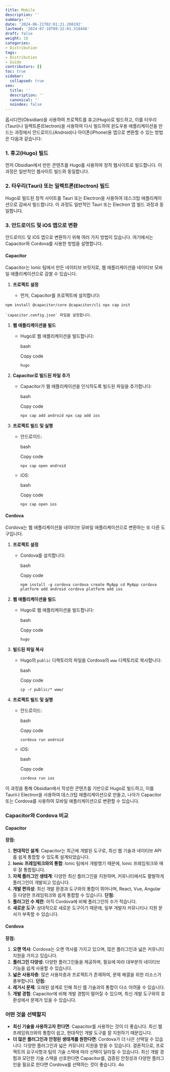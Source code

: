 ```yaml
---
title: Mobile
description: ''
summary: ''
date: '2024-06-21T02:01:21.200192'
lastmod: '2024-07-18T09:32:01.318448'
draft: false
weight: 10
categories:
- Distribution
tags:
- Distribution
- Guide
contributors: []
toc: true
sidebar:
  collapsed: true
seo:
  title: ''
  description: ''
  canonical: ''
  noindex: false
---
```

옵시디언(Obsidian)을 사용하여 프로젝트를 휴고(Hugo)로 빌드하고, 이를 타우리(Tauri)나 일렉트론(Electron)을 사용하여 다시 빌드하여 윈도우용 애플리케이션을 만드는 과정에서 안드로이드(Android)나 아이폰(iPhone)용 앱으로 변환할 수 있는 방법은 다음과 같습니다:
### 1. 휴고(Hugo) 빌드
먼저 Obsidian에서 만든 콘텐츠를 Hugo를 사용하여 정적 웹사이트로 빌드합니다. 이 과정은 일반적인 웹사이트 빌드와 동일합니다.
### 2. 타우리(Tauri) 또는 일렉트론(Electron) 빌드
Hugo로 빌드된 정적 사이트를 Tauri 또는 Electron을 사용하여 데스크탑 애플리케이션으로 감싸서 빌드합니다. 이 과정도 일반적인 Tauri 또는 Electron 앱 빌드 과정과 동일합니다.
### 3. 안드로이드 및 iOS 앱으로 변환
안드로이드 및 iOS 앱으로 변환하기 위해 여러 가지 방법이 있습니다. 여기에서는 Capacitor와 Cordova를 사용한 방법을 설명합니다.
#### Capacitor
Capacitor는 Ionic 팀에서 만든 네이티브 브릿지로, 웹 애플리케이션을 네이티브 모바일 애플리케이션으로 감쌀 수 있습니다.
1. **프로젝트 설정**
    
    - 먼저, Capacitor를 프로젝트에 설치합니다:

```sh
npm install @capacitor/core @capacitor/cli npx cap init
```
        
	`capacitor.config.json` 파일을 설정합니다.
1. **웹 애플리케이션을 빌드**
    
    - Hugo로 웹 애플리케이션을 빌드합니다:
        
        bash
        
        Copy code
        
        `hugo`
        
3. **Capacitor로 빌드된 파일 추가**
    
    - Capacitor가 웹 애플리케이션을 인식하도록 빌드된 파일을 추가합니다:
        
        bash
        
        Copy code
        
        `npx cap add android npx cap add ios`
        
4. **프로젝트 빌드 및 실행**
    
    - 안드로이드:
        
        bash
        
        Copy code
        
        `npx cap open android`
        
    - iOS:
        
        bash
        
        Copy code
        
        `npx cap open ios`
        
#### Cordova
Cordova는 웹 애플리케이션을 네이티브 모바일 애플리케이션으로 변환하는 또 다른 도구입니다.
1. **프로젝트 설정**
    
    - Cordova를 설치합니다:
        
        bash
        
        Copy code
        
        `npm install -g cordova cordova create MyApp cd MyApp cordova platform add android cordova platform add ios`
        
2. **웹 애플리케이션을 빌드**
    
    - Hugo로 웹 애플리케이션을 빌드합니다:
        
        bash
        
        Copy code
        
        `hugo`
        
3. **빌드된 파일 복사**
    
    - Hugo의 `public` 디렉토리의 파일을 Cordova의 `www` 디렉토리로 복사합니다:
        
        bash
        
        Copy code
        
        `cp -r public/* www/`
        
4. **프로젝트 빌드 및 실행**
    
    - 안드로이드:
        
        bash
        
        Copy code
        
        `cordova run android`
        
    - iOS:
        
        bash
        
        Copy code
        
        `cordova run ios`
        
이 과정을 통해 Obsidian에서 작성한 콘텐츠를 기반으로 Hugo로 빌드하고, 이를 Tauri나 Electron을 사용하여 데스크탑 애플리케이션으로 만들고, 나아가 Capacitor 또는 Cordova를 사용하여 모바일 애플리케이션으로 변환할 수 있습니다.
### Capacitor와 Cordova 비교
#### Capacitor
**장점:**
1. **현대적인 설계**: Capacitor는 최근에 개발된 도구로, 최신 웹 기술과 네이티브 API를 쉽게 통합할 수 있도록 설계되었습니다.
2. **Ionic 프레임워크와의 통합**: Ionic 팀에서 개발했기 때문에, Ionic 프레임워크와 매우 잘 통합됩니다.
3. **자체 플러그인 생태계**: 다양한 최신 플러그인을 지원하며, 커뮤니티에서도 활발하게 플러그인이 개발되고 있습니다.
4. **개발 편의성**: 최신 개발 환경과 도구와의 통합이 뛰어나며, React, Vue, Angular 등 다양한 프레임워크와 쉽게 통합할 수 있습니다.
**단점:**
1. **플러그인 수 제한**: 아직 Cordova에 비해 플러그인의 수가 적습니다.
2. **새로운 도구**: 상대적으로 새로운 도구이기 때문에, 일부 개발자 커뮤니티나 지원 문서가 부족할 수 있습니다.
#### Cordova
**장점:**
1. **오랜 역사**: Cordova는 오랜 역사를 가지고 있으며, 많은 플러그인과 넓은 커뮤니티 지원을 가지고 있습니다.
2. **플러그인 다양성**: 다양한 플러그인들을 제공하며, 필요에 따라 대부분의 네이티브 기능을 쉽게 사용할 수 있습니다.
3. **넓은 사용자층**: 많은 사용자층과 프로젝트가 존재하여, 문제 해결을 위한 리소스가 풍부합니다.
**단점:**
1. **레거시 문제**: 오래된 설계로 인해 최신 웹 기술과의 통합이 다소 어려울 수 있습니다.
2. **개발 경험**: Capacitor에 비해 개발 경험이 떨어질 수 있으며, 최신 개발 도구와의 호환성에서 문제가 있을 수 있습니다.
### 어떤 것을 선택할지
- **최신 기술을 사용하고자 한다면**: Capacitor를 사용하는 것이 더 좋습니다. 최신 웹 프레임워크와의 통합이 쉽고, 현대적인 개발 도구를 잘 지원하기 때문입니다.
- **더 많은 플러그인과 안정된 생태계를 원한다면**: Cordova가 더 나은 선택일 수 있습니다. 다양한 플러그인과 넓은 커뮤니티 지원을 받을 수 있습니다.
결론적으로, 프로젝트의 요구사항과 팀의 기술 스택에 따라 선택이 달라질 수 있습니다. 최신 개발 경험과 모던한 기술 스택을 선호한다면 Capacitor를, 검증된 안정성과 다양한 플러그인을 필요로 한다면 Cordova를 선택하는 것이 좋습니다.
4o